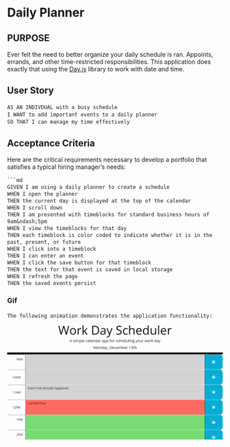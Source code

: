 # Daily Planner



## PURPOSE 

Ever felt the need to better organize your daily schedule is ran. Appoints, errands, and other time-restricted responsibilities. This application does exactly that using the [Day.js](https://day.js.org/en/) library to work with date and time.


## User Story

```md
AS AN INDIVDUAL with a busy schedule
I WANT to add important events to a daily planner
SO THAT I can manage my time effectively
```


## Acceptance Criteria

Here are the critical requirements necessary to develop a portfolio that satisfies a typical hiring manager’s needs:

```
```md
GIVEN I am using a daily planner to create a schedule
WHEN I open the planner
THEN the current day is displayed at the top of the calendar
WHEN I scroll down
THEN I am presented with timeblocks for standard business hours of 9am&ndash;5pm
WHEN I view the timeblocks for that day
THEN each timeblock is color coded to indicate whether it is in the past, present, or future
WHEN I click into a timeblock
THEN I can enter an event
WHEN I click the save button for that timeblock
THEN the text for that event is saved in local storage
WHEN I refresh the page
THEN the saved events persist
```

### Gif

```
The following animation demonstrates the application functionality:

```

![A user clicks on slots on the color-coded calendar and edits the events.](./05-third-party-apis-homework-demo.gif)




